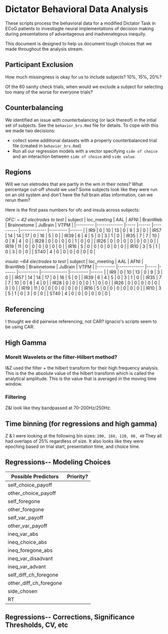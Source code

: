 # Dictator Behavioral Data Analysis

These scripts process the behavioral data for a modified Dictator Task in ECoG patients to investiagte neural implementations of decision making during presentations of advantageous and inadvenategous inequity.

This document is designed to help us document tough choices that we made throughout the analysis stream.

## Participant Exclusion

How much missingness is okay for us to include subjects? 10%, 15%, 20%?

Of the 60 sanity check trials, when would we exclude a subject for selecting too many of the worse for everyone trials? 

## Counterbalancing

We identified an issue with counterbalancing (or lack thereof) in the intial set of subjects. See the `behavior_brs.Rmd` file for details. To cope with this we made two decisions:

* collect some additional datasets with a properly counterbalanced trial file (created in `behavior_brs.Rmd`)
* Run all our regression models with a vector specifying `side of choice` and an interaction between `side of choice` and `side value`.

## Regions

Will we run eletrodes that are partly in the wm in their notes? What percentage cut-off should we use? Some subjects look like they were run on an old system and don't have the full brain atlas information, can we rerun them?

Here is the first pass numbers for ofc and insula across subjects:

*OFC: ~ 42 electrodes to test*
| subject 	| loc_meeting 	| AAL 	| AFNI 	| BrainWeb 	| Brainnetome 	| JuBrain 	| VTPM 	|
|---------	|-------------	|-----	|------	|----------	|-------------	|---------	|------	|
| IR9     	| 0           	| 10  	| 13   	| 0        	| 9           	| 3       	| 0    	|
| IR57    	| 14          	| 14  	| 17   	| 0        	| 16          	| 5       	| 0    	|
| IR39    	| 6           	| 4   	| 5    	| 0        	| 3           	| 1       	| 0    	|
| IR35    	| 7           	| 7   	| 10   	| 0        	| 8           	| 4       	| 0    	|
| IR28    	| 0           	| 0   	| 0    	| 0        	| 1           	| 0       	| 0    	|
| IR26    	| 0           	| 0   	| 0    	| 0        	| 0           	| 0       	| 0    	|
| IR19    	| 11          	| 0   	| 0    	| 0        	| 0           	| 0       	| 0    	|
| IR16    	| 5           	| 0   	| 0    	| 0        	| 0           	| 0       	| 0    	|
| IR10    	| 3           	| 5   	| 1    	| 0        	| 3           	| 0       	| 0    	|
| ST40    	| 4           	| 0   	| 0    	| 0        	| 0           	| 0       	| 0    	|


*insula: ~64 electrodes to test*
| subject 	| loc_meeting 	| AAL 	| AFNI 	| BrainWeb 	| Brainnetome 	| JuBrain 	| VTPM 	|
|---------	|-------------	|-----	|------	|----------	|-------------	|---------	|------	|
| IR9     	| 0           	| 10  	| 13   	| 0        	| 9           	| 3       	| 0    	|
| IR57    	| 14          	| 14  	| 17   	| 0        	| 16          	| 5       	| 0    	|
| IR39    	| 6           	| 4   	| 5    	| 0        	| 3           	| 1       	| 0    	|
| IR35    	| 7           	| 7   	| 10   	| 0        	| 8           	| 4       	| 0    	|
| IR28    	| 0           	| 0   	| 0    	| 0        	| 1           	| 0       	| 0    	|
| IR26    	| 0           	| 0   	| 0    	| 0        	| 0           	| 0       	| 0    	|
| IR19    	| 11          	| 0   	| 0    	| 0        	| 0           	| 0       	| 0    	|
| IR16    	| 5           	| 0   	| 0    	| 0        	| 0           	| 0       	| 0    	|
| IR10    	| 3           	| 5   	| 1    	| 0        	| 3           	| 0       	| 0    	|
| ST40    	| 4           	| 0   	| 0    	| 0        	| 0           	| 0       	| 0    	|


## Referencing

I thought we did pairwise referencing, not CAR? Ignacio's scripts seem to be using CAR.

## High Gamma

### Morelt Wavelets or the filter-Hilbert method?

I&Z used the filter + the hilbert transform for their high frequency analysis. This is the the absolute value of the hilbert transform which is called the analytical amplitude. This is the value that is averaged in the moving time window.

### Filtering

Z&I look like they bandpassed at 70-200Hz/250Hz.

## Time binning (for regressions and high gamma)

Z & I were looking at the following bin sizes: `200, 160, 120, 80, 40` They all had overlaps of 25% regardless of size. It also looks like they were epoching based on trial start, presentation time, and choice time.

## Regressions-- Modeling Choices

| Possible Predictors | Priority? |
| ------------------- | :-------: |
| self_choice_payoff | |
| other_choice_payoff | |
| self_foregone | |
| other_foregone | |
| self_var_payoff | |
| other_var_payoff | |
| ineq_var_abs | |
| ineq_choice_abs | |
| ineq_foregone_abs | |
| ineq_var_disadvant | |
| ineq_var_advant | |
| self_diff_ch_foregone | |
| other_diff_ch_foregone | |
| side_chosen | |
| RT | |

## Regressions-- Corrections, Significance Thresholds, CV, etc
